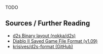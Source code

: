 TODO

## Sources / Further Reading

* [d2s Binary layout (nokka/d2s)](https://github.com/nokka/d2s#binary-layout)
* [Diablo II Saved Game File Format (v1.09)](https://user.xmission.com/~trevin/DiabloIIv1.09_File_Format.shtml)
* [krisives/d2s-format (GitHub)](https://github.com/krisives/d2s-format)
